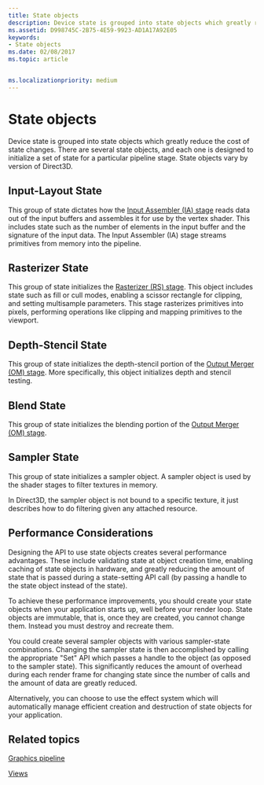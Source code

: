 ```yaml
---
title: State objects
description: Device state is grouped into state objects which greatly reduce the cost of state changes. There are several state objects, and each one is designed to initialize a set of state for a particular pipeline stage. State objects vary by version of Direct3D.
ms.assetid: D998745C-2B75-4E59-9923-AD1A17A92E05
keywords:
- State objects
ms.date: 02/08/2017
ms.topic: article


ms.localizationpriority: medium
---
```

# State objects


Device state is grouped into state objects which greatly reduce the cost of state changes. There are several state objects, and each one is designed to initialize a set of state for a particular pipeline stage. State objects vary by version of Direct3D.

## <span id="Input_Layout"></span><span id="input_layout"></span><span id="INPUT_LAYOUT"></span>Input-Layout State


This group of state dictates how the [Input Assembler (IA) stage](input-assembler-stage--ia-.md) reads data out of the input buffers and assembles it for use by the vertex shader. This includes state such as the number of elements in the input buffer and the signature of the input data. The Input Assembler (IA) stage streams primitives from memory into the pipeline.

## <span id="Rasterizer"></span><span id="rasterizer"></span><span id="RASTERIZER"></span>Rasterizer State


This group of state initializes the [Rasterizer (RS) stage](rasterizer-stage--rs-.md). This object includes state such as fill or cull modes, enabling a scissor rectangle for clipping, and setting multisample parameters. This stage rasterizes primitives into pixels, performing operations like clipping and mapping primitives to the viewport.

## <span id="DepthStencil"></span><span id="depthstencil"></span><span id="DEPTHSTENCIL"></span>Depth-Stencil State


This group of state initializes the depth-stencil portion of the [Output Merger (OM) stage](output-merger-stage--om-.md). More specifically, this object initializes depth and stencil testing.

## <span id="Blend"></span><span id="blend"></span><span id="BLEND"></span>Blend State


This group of state initializes the blending portion of the [Output Merger (OM) stage](output-merger-stage--om-.md).

## <span id="Sampler"></span><span id="sampler"></span><span id="SAMPLER"></span>Sampler State


This group of state initializes a sampler object. A sampler object is used by the shader stages to filter textures in memory.

In Direct3D, the sampler object is not bound to a specific texture, it just describes how to do filtering given any attached resource.

## <span id="Performance_Considerations"></span><span id="performance_considerations"></span><span id="PERFORMANCE_CONSIDERATIONS"></span>Performance Considerations


Designing the API to use state objects creates several performance advantages. These include validating state at object creation time, enabling caching of state objects in hardware, and greatly reducing the amount of state that is passed during a state-setting API call (by passing a handle to the state object instead of the state).

To achieve these performance improvements, you should create your state objects when your application starts up, well before your render loop. State objects are immutable, that is, once they are created, you cannot change them. Instead you must destroy and recreate them.

You could create several sampler objects with various sampler-state combinations. Changing the sampler state is then accomplished by calling the appropriate "Set" API which passes a handle to the object (as opposed to the sampler state). This significantly reduces the amount of overhead during each render frame for changing state since the number of calls and the amount of data are greatly reduced.

Alternatively, you can choose to use the effect system which will automatically manage efficient creation and destruction of state objects for your application.

## <span id="related-topics"></span>Related topics


[Graphics pipeline](graphics-pipeline.md)

[Views](views.md)

 

 




